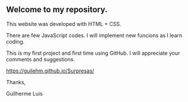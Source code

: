 ## Welcome to my repository.

This website was developed with HTML + CSS.

There are few JavaScript codes.
I will implement new funcions as I learn coding.

This is my first project and first time using GitHub.
I will appreciate your comments and suggestions.

https://guilehm.github.io/Surpresas/

Thanks,

Guilherme Luis
<!--
### Markdown
<!--
Markdown is a lightweight and easy-to-use syntax for styling your writing. It includes conventions for
<!--
```markdown
Syntax highlighted code block
<!--
# Header 1
## Header 2
### Header 3
<!--
- Bulleted
- List
<!--
1. Numbered
2. List
<!--
**Bold** and _Italic_ and `Code` text
<!--
[Link](url) and ![Image](src)
```
<!--
For more details see [GitHub Flavored Markdown](https://guides.github.com/features/mastering-markdown/).
<!--
### Jekyll Themes
<!--
Your Pages site will use the layout and styles from the Jekyll theme you have selected in your [repository settings](https://github.com/Guilehm/Surpresas/settings). The name of this theme is saved in the Jekyll `_config.yml` configuration file.
<!--
### Support or Contact
<!--
Having trouble with Pages? Check out our [documentation](https://help.github.com/categories/github-pages-basics/) or [contact support](https://github.com/contact) and we’ll help you sort it out.
